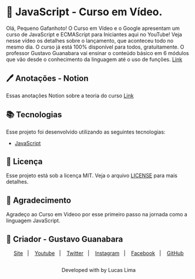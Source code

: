 # 🚂 JavaScript - Curso em Vídeo.

 Olá, Pequeno Gafanhoto! O Curso em Vídeo e o Google apresentam um curso de JavaScript e ECMAScript para Iniciantes aqui no YouTube! Veja nesse vídeo os detalhes sobre o lançamento, que aconteceu todo no mesmo dia. O curso já está 100% disponível para todos, gratuitamente. O professor Gustavo Guanabara vai ensinar o conteúdo básico em 6 módulos que vão desde o conhecimento da linguagem até o uso de funções. [Link](https://www.cursoemvideo.com/course/javascript/)

## 🖊 Anotações - Notion

Essas anotações Notion sobre a teoria do curso [Link](https://www.notion.so/Curso-em-Video-JavaScript-c4f0bf1398dd4d41bc9761a58c3f89e6)

## 📚 Tecnologias

Esse projeto foi desenvolvido utilizando as seguintes tecnologias:

- [JavaScript](https://developer.mozilla.org/pt-BR/docs/Web/JavaScript)

## 📝 Licença

Esse projeto está sob a licença MIT. Veja o arquivo [LICENSE](LICENSE) para mais detalhes.

## 👏 Agradecimento

Agradeço ao Curso em Videoo por esse primeiro passo na jornada como a linguagem JavaScript.

## 🎥 Criador - Gustavo Guanabara
<p align="center">
    <a href="https://www.cursoemvideo.com">Site</a>&nbsp;&nbsp;&nbsp;|&nbsp;&nbsp;&nbsp;
    <a href="https://www.youtube.com/user/cursosemvideo">Youtube</a>&nbsp;&nbsp;&nbsp;|&nbsp;&nbsp;&nbsp;
    <a href="https://twitter.com/cursosemvideo">Twitter</a>&nbsp;&nbsp;&nbsp;|&nbsp;&nbsp;&nbsp;
    <a href="https://www.instagram.com/cursoemvideo/">Instagram</a>&nbsp;&nbsp;&nbsp;|&nbsp;&nbsp;&nbsp;
    <a href="https://www.facebook.com/CursosEmVideo/">Facebook</a>&nbsp;&nbsp;&nbsp;|&nbsp;&nbsp;&nbsp;
    <a href="https://github.com/gustavoguanabara">GitHub</a>
</p>

## 
<p align="center">Developed with by Lucas Lima</p>